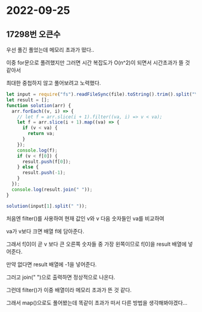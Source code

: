 # 2022-09-25

## 17298번 오큰수

우선 풀긴 풀었는데 메모리 초과가 떴다..

이중 for문으로 풀려했지만 그러면 시간 복잡도가 O(n^2)이 되면서 시간초과가 뜰 것 같아서

최대한 중첩하지 않고 풀어보려고 노력했다.

```js
let input = require("fs").readFileSync(file).toString().trim().split("\n");
let result = [];
function solution(arr) {
  arr.forEach((v, i) => {
    // let f = arr.slice(i + 1).filter((va, i) => v < va);
    let f = arr.slice(i + 1).map((va) => {
      if (v < va) {
        return va;
      }
    });
    console.log(f);
    if (v < f[0]) {
      result.push(f[0]);
    } else {
      result.push(-1);
    }
  });
  console.log(result.join(" "));
}

solution(input[1].split(" "));
```

처음엔 filter()를 사용하여 현재 값인 v와 v 다음 숫자들인 va를 비교하여

va가 v보다 크면 배열 f에 담아준다.

그래서 f[0]이 곧 v 보다 큰 오른쪽 숫자들 중 가장 왼쪽이므로 f[0]을 result 배열에 넣어준다.

만약 없다면 result 배열에 -1을 넣어준다.

그러고 join(" ")으로 출력하면 정상적으로 나온다.

그런데 filter()가 이중 배열이라 메모리 초과가 뜬 것 같다.

그래서 map()으로도 풀어봤는데 똑같이 초과가 떠서 다른 방법을 생각해봐야겠다...

